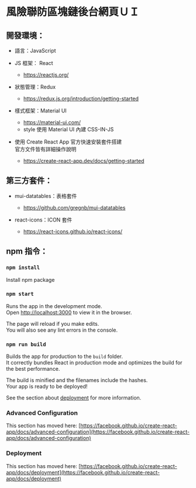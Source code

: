 # 風險聯防區塊鏈後台網頁ＵＩ

## 開發環境：  

* 語言：JavaScript  
* JS 框架： React  
  - https://reactjs.org/  

* 狀態管理：Redux  
  - https://redux.js.org/introduction/getting-started  

* 樣式框架：Material UI  
  - https://material-ui.com/  
  - style 使用 Material UI 內建 CSS-IN-JS  

* 使用 Create React App 官方快速安裝套件搭建  
  官方文件皆有詳細操作說明  
  - https://create-react-app.dev/docs/getting-started  

## 第三方套件：  
* mui-datatables：表格套件  
  - https://github.com/gregnb/mui-datatables  

* react-icons：ICON 套件  
  - https://react-icons.github.io/react-icons/  

## npm 指令：

### `npm install`

Install npm package

### `npm start`

Runs the app in the development mode.\
Open [http://localhost:3000](http://localhost:3000) to view it in the browser.

The page will reload if you make edits.\
You will also see any lint errors in the console.

### `npm run build`

Builds the app for production to the `build` folder.\
It correctly bundles React in production mode and optimizes the build for the best performance.

The build is minified and the filenames include the hashes.\
Your app is ready to be deployed!

See the section about [deployment](https://facebook.github.io/create-react-app/docs/deployment) for more information.

### Advanced Configuration

This section has moved here: [https://facebook.github.io/create-react-app/docs/advanced-configuration](https://facebook.github.io/create-react-app/docs/advanced-configuration)

### Deployment

This section has moved here: [https://facebook.github.io/create-react-app/docs/deployment](https://facebook.github.io/create-react-app/docs/deployment)

